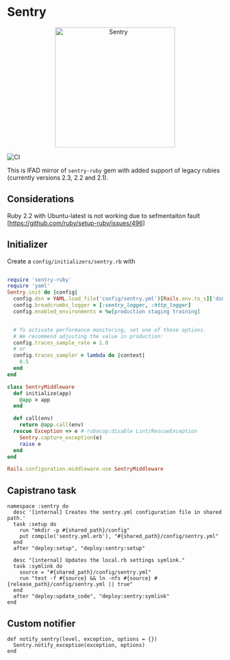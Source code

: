 # Sentry

<p align="center">
  <a href="https://sentry.io/?utm_source=github&utm_medium=logo" target="_blank">
    <picture>
      <source srcset="https://sentry-brand.storage.googleapis.com/sentry-logo-white.png" media="(prefers-color-scheme: dark)" />
      <source srcset="https://sentry-brand.storage.googleapis.com/sentry-logo-black.png" media="(prefers-color-scheme: light), (prefers-color-scheme: no-preference)" />
      <img src="https://sentry-brand.storage.googleapis.com/sentry-logo-black.png" alt="Sentry" width="280">
    </picture>
  </a>
</p>

![CI](https://github.com/ifad/sentry-legacy-ruby/actions/workflows/ci.yml/badge.svg)

This is IFAD mirror of `sentry-ruby` gem with added support of legacy rubies (currently versions 2.3, 2.2 and 2.1).

## Considerations

Ruby 2.2 with Ubuntu-latest is not working due to sefmentaiton fault [https://github.com/ruby/setup-ruby/issues/496]

## Initializer

Create a `config/initializers/sentry.rb` with

```ruby

require 'sentry-ruby'
require 'yaml'
Sentry.init do |config|
  config.dsn = YAML.load_file('config/sentry.yml')[Rails.env.to_s]['dsn']
  config.breadcrumbs_logger = [:sentry_logger, :http_logger]
  config.enabled_environments = %w[production staging training]


  # To activate performance monitoring, set one of these options.
  # We recommend adjusting the value in production:
  config.traces_sample_rate = 1.0
  # or
  config.traces_sampler = lambda do |context|
    0.5
  end
end

class SentryMiddleware
  def initialize(app)
    @app = app
  end

  def call(env)
    return @app.call(env)
  rescue Exception => e # rubocop:disable Lint/RescueException
    Sentry.capture_exception(e)
    raise e
  end
end

Rails.configuration.middleware.use SentryMiddleware
```

## Capistrano task

```
namespace :sentry do
  desc '[internal] Creates the sentry.yml configuration file in shared path.'
  task :setup do
    run "mkdir -p #{shared_path}/config"
    put compile('sentry.yml.erb'), "#{shared_path}/config/sentry.yml"
  end
  after "deploy:setup", "deploy:sentry:setup"

  desc "[internal] Updates the local.rb settings symlink."
  task :symlink do
    source = "#{shared_path}/config/sentry.yml"
    run "test -f #{source} && ln -nfs #{source} #{release_path}/config/sentry.yml || true"
  end
  after "deploy:update_code", "deploy:sentry:symlink"
end
```

## Custom notifier

```
def notify_sentry(level, exception, options = {})
  Sentry.notify_exception(exception, options)
end
```
